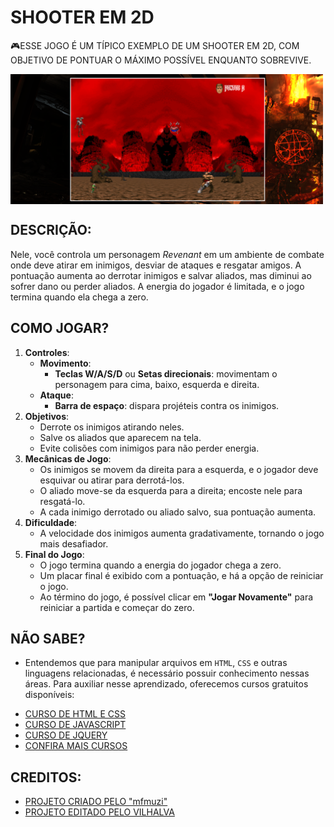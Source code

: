# SHOOTER EM 2D
🎮ESSE JOGO É UM TÍPICO EXEMPLO DE UM SHOOTER EM 2D, COM OBJETIVO DE PONTUAR O MÁXIMO POSSÍVEL ENQUANTO SOBREVIVE.

<img src="FOTO.png" align="center" width="500"> <br>

## DESCRIÇÃO:
Nele, você controla um personagem *Revenant* em um ambiente de combate onde deve atirar em inimigos, desviar de ataques e resgatar amigos. A pontuação aumenta ao derrotar inimigos e salvar aliados, mas diminui ao sofrer dano ou perder aliados. A energia do jogador é limitada, e o jogo termina quando ela chega a zero.

## COMO JOGAR?
1. **Controles**:
   - **Movimento**:
     - **Teclas W/A/S/D** ou **Setas direcionais**: movimentam o personagem para cima, baixo, esquerda e direita.
   - **Ataque**:
     - **Barra de espaço**: dispara projéteis contra os inimigos.
2. **Objetivos**:
   - Derrote os inimigos atirando neles.
   - Salve os aliados que aparecem na tela.
   - Evite colisões com inimigos para não perder energia.
3. **Mecânicas de Jogo**:
   - Os inimigos se movem da direita para a esquerda, e o jogador deve esquivar ou atirar para derrotá-los.
   - O aliado move-se da esquerda para a direita; encoste nele para resgatá-lo.
   - A cada inimigo derrotado ou aliado salvo, sua pontuação aumenta.
4. **Dificuldade**:
   - A velocidade dos inimigos aumenta gradativamente, tornando o jogo mais desafiador.
5. **Final do Jogo**:
   - O jogo termina quando a energia do jogador chega a zero.
   - Um placar final é exibido com a pontuação, e há a opção de reiniciar o jogo.
   - Ao término do jogo, é possível clicar em **"Jogar Novamente"** para reiniciar a partida e começar do zero.

## NÃO SABE?
- Entendemos que para manipular arquivos em `HTML`, `CSS` e outras linguagens relacionadas, é necessário possuir conhecimento nessas áreas. Para auxiliar nesse aprendizado, oferecemos cursos gratuitos disponíveis:
* [CURSO DE HTML E CSS](https://github.com/VILHALVA/CURSO-DE-HTML-E-CSS)
* [CURSO DE JAVASCRIPT](https://github.com/VILHALVA/CURSO-DE-JAVASCRIPT)
* [CURSO DE JQUERY](https://github.com/VILHALVA/CURSO-DE-JQUERY)
* [CONFIRA MAIS CURSOS](https://github.com/VILHALVA?tab=repositories&q=+topic:CURSO)

## CREDITOS:
- [PROJETO CRIADO PELO "mfmuzi"](https://github.com/mfmuzi/DOOM)
- [PROJETO EDITADO PELO VILHALVA](https://github.com/VILHALVA)
